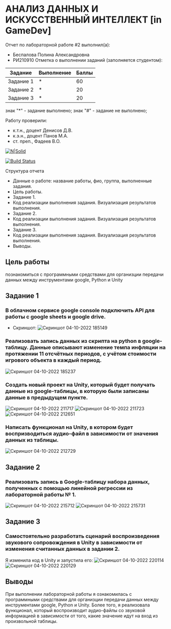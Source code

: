 # АНАЛИЗ ДАННЫХ И ИСКУССТВЕННЫЙ ИНТЕЛЛЕКТ [in GameDev]
Отчет по лабораторной работе #2 выполнил(а):
- Беспалова Полина Александровна
- РИ210910
Отметка о выполнении заданий (заполняется студентом):

| Задание | Выполнение | Баллы |
| ------ | ------ | ------ |
| Задание 1 | * | 60 |
| Задание 2 | * | 20 |
| Задание 3 | * | 20 |

знак "*" - задание выполнено; знак "#" - задание не выполнено;

Работу проверили:
- к.т.н., доцент Денисов Д.В.
- к.э.н., доцент Панов М.А.
- ст. преп., Фадеев В.О.

[![N|Solid](https://cldup.com/dTxpPi9lDf.thumb.png)](https://nodesource.com/products/nsolid)

[![Build Status](https://travis-ci.org/joemccann/dillinger.svg?branch=master)](https://travis-ci.org/joemccann/dillinger)

Структура отчета

- Данные о работе: название работы, фио, группа, выполненные задания.
- Цель работы.
- Задание 1.
- Код реализации выполнения задания. Визуализация результатов выполнения.
- Задание 2.
- Код реализации выполнения задания. Визуализация результатов выполнения.
- Задание 3.
- Код реализации выполнения задания. Визуализация результатов выполнения.
- Выводы.

## Цель работы
познакомиться с программными средствами для организции передачи данных между инструментами google, Python и Unity

## Задание 1
### В облачном сервисе google console подключить API для работы с google sheets и google drive.

- Скриншот:
![Скриншот 04-10-2022 185149](https://user-images.githubusercontent.com/113704972/194343875-27b75c84-d486-4392-9bb0-c5fcf33c6bdc.jpg)

### Реализовать запись данных из скрипта на python в google-таблицу. Данные описывают изменение темпа инфляции на протяжении 11 отсчётных периодов, с учётом стоимости игрового объекта в каждый период.
![Скриншот 04-10-2022 185237](https://user-images.githubusercontent.com/113704972/194344119-cc44d84f-efea-4253-ac0e-601a09927279.jpg)

### Создать новый проект на Unity, который будет получать данные из google-таблицы, в которую были записаны данные в предыдущем пункте.
![Скриншот 04-10-2022 211717](https://user-images.githubusercontent.com/113704972/194344987-4e662286-18c0-454c-9f53-8e996f0c8fb9.jpg)
![Скриншот 04-10-2022 211723](https://user-images.githubusercontent.com/113704972/194344982-574a7475-233c-4744-9d67-0329ea13488d.jpg)
![Скриншот 04-10-2022 212651](https://user-images.githubusercontent.com/113704972/194345094-e2a3248e-d4f6-44bb-a396-531c728e2d48.jpg)
### Написать функционал на Unity, в котором будет воспризводиться аудио-файл в зависимости от значения данных из таблицы.
![Скриншот 04-10-2022 212729](https://user-images.githubusercontent.com/113704972/194345122-14e4dd76-30a0-4bcd-bf19-e3ec70f27980.jpg)


## Задание 2
### Реализовать запись в Google-таблицу набора данных, полученных с помощью линейной регрессии из лабораторной работы № 1. 
![Скриншот 04-10-2022 215712](https://user-images.githubusercontent.com/113704972/194345578-759e0626-e40a-4741-82a5-322793ae585e.jpg)
![Скриншот 04-10-2022 215731](https://user-images.githubusercontent.com/113704972/194345586-6fbb6bed-fd85-42d5-a2d8-3ca04a60c11a.jpg)


## Задание 3
### Самостоятельно разработать сценарий воспроизведения звукового сопровождения в Unity в зависимости от изменения считанных данных в задании 2.
Я изменила код в Unity и запустила его:
![Скриншот 04-10-2022 220114](https://user-images.githubusercontent.com/113704972/194345780-4ba47a0b-e63d-4053-92c7-67c7fff65bc8.jpg)
![Скриншот 04-10-2022 220129](https://user-images.githubusercontent.com/113704972/194345786-2645fba0-81f6-427d-ba56-79106eb07942.jpg)



## Выводы

При выполнении лабораторной работы я ознакомилась с программными средствами для организции передачи данных между инструментами google, Python и Unity. Более того, я реализовала функционал, который воспроизводит аудио-файлы со звуковой информацией в зависимости от того, какие значение идут на вход из произвольной таблицы.
